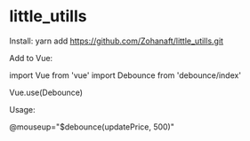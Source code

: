 # little_utills

Install:
yarn add https://github.com/Zohanaft/little_utills.git

Add to Vue: 

import Vue from 'vue'
import Debounce from 'debounce/index'

Vue.use(Debounce)

Usage: 

@mouseup="$debounce(updatePrice, 500)"
